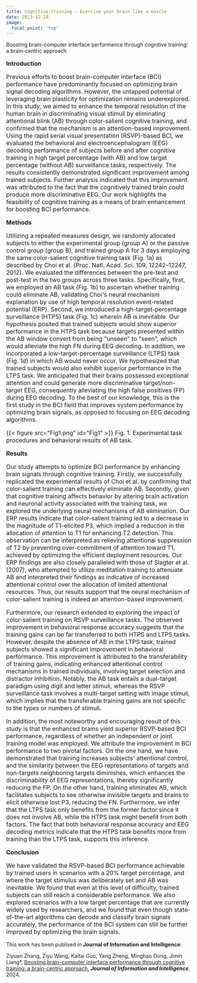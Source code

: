 ```yaml
---
title: Cognitive training - Exercise your brain like a muscle
date: 2023-12-18
image:
  focal_point: 'top'
---
```


Boosting brain-computer interface performance through cognitive training: a brain-centric approach

<!--more-->

<font size=3>

**Introduction**

Previous efforts to boost brain-computer interface (BCI) performance have predominantly focused on optimizing brain signal decoding algorithms. However, the untapped potential of leveraging brain plasticity for optimization remains underexplored. In this study, we aimed to enhance the temporal resolution of the human brain in discriminating visual stimuli by eliminating attentional blink (AB) through color-salient cognitive training, and confirmed that the mechanism is an attention-based improvement. Using the rapid serial visual presentation (RSVP)-based BCI, we evaluated the behavioral and electroencephalogram (EEG) decoding performance of subjects before and after cognitive training in high target percentage (with AB) and low target percentage (without AB) surveillance tasks, respectively. The results consistently demonstrated significant improvement among trained subjects. Further analysis indicated that this improvement was attributed to the fact that the cognitively trained brain could produce more discriminative EEG. Our work highlights the feasibility of cognitive training as a means of brain enhancement for boosting BCI performance.

**Methods**

Utilizing a repeated measures design, we randomly allocated subjects to either the experimental group (group A) or the passive control group (group B), and trained group A for 3 days employing the same color-salient cognitive training task (Fig. 1a) as described by Choi et al. (Proc. Natl. Acad. Sci. 109, 12242–12247, 2012). We evaluated the differences between the pre-test and post-test in the two groups across three tasks. Specifically, first, we employed an AB task (Fig. 1b) to ascertain whether training could eliminate AB, validating Choi's neural mechanism explanation by use of high temporal resolution event-related potential (ERP). Second, we introduced a high-target-percentage surveillance (HTPS) task (Fig. 1c) wherein AB is inevitable. Our hypothesis posited that trained subjects would show superior performance in the HTPS task because targets presented within the AB window convert from being "unseen" to "seen", which would alleviate the high FN during EEG decoding. In addition, we incorporated a low-target-percentage surveillance (LTPS) task (Fig. 1d) in which AB would never occur. We hypothesized that trained subjects would also exhibit superior performance in the LTPS task. We anticipated that their brains possessed exceptional attention and could generate more discriminative target/non-target EEG, consequently alleviating the high false positives (FP) during EEG decoding. To the best of our knowledge, this is the first study in the BCI field that improves system performance by optimizing brain signals, as opposed to focusing on EEG decoding algorithms.

{{< figure src="Fig1.png" id="Fig1" >}}
Fig. 1. Experimental task procedures and behavioral results of AB task.

**Results**

Our study attempts to optimize BCI performance by enhancing brain signals through cognitive training. Firstly, we successfully replicated the experimental results of Choi et al. by confirming that color-salient training can effectively eliminate AB. Secondly, given that cognitive training affects behavior by altering brain activation and neuronal activity associated with the training task, we explored the underlying neural mechanisms of AB elimination. Our ERP results indicate that color-salient training led to a decrease in the magnitude of T1-elicited P3, which implied a reduction in the allocation of attention to T1 for enhancing T2 detection. This observation can be interpreted as relieving attentional suppression of T2 by preventing over-commitment of attention toward T1, achieved by optimizing the efficient deployment resources. Our ERP findings are also closely paralleled with those of Slagter et al. (2007), who attempted to utilize meditation training to attenuate AB and interpreted their findings as indicative of increased attentional control over the allocation of limited attentional resources. Thus, our results support that the neural mechanism of color-salient training is indeed an attention-based improvement.

Furthermore, our research extended to exploring the impact of color-salient training on RSVP surveillance tasks. The observed improvement in behavioral response accuracy suggests that the training gains can be far transferred to both HTPS and LTPS tasks. However, despite the absence of AB in the LTPS task, trained subjects showed a significant improvement in behavioral performance. This improvement is attributed to the transferability of training gains, indicating enhanced attentional control mechanisms in trained individuals, involving target selection and distractor inhibition. Notably, the AB task entails a dual-target paradigm using digit and letter stimuli, whereas the RSVP surveillance task involves a multi-target setting with image stimuli, which implies that the transferable training gains are not specific to the types or numbers of stimuli. 

In addition, the most noteworthy and encouraging result of this study is that the enhanced brains yield superior RSVP-based BCI performance, regardless of whether an independent or joint training model was employed. We attribute the improvement in BCI performance to two pivotal factors. On the one hand, we have demonstrated that training increases subjects' attentional control, and the similarity between the EEG representations of targets and non-targets neighboring targets diminishes, which enhances the discriminability of EEG representations, thereby significantly reducing the FP. On the other hand, training eliminates AB, which facilitates subjects to see otherwise invisible targets and brains to elicit otherwise lost P3, reducing the FN. Furthermore, we infer that the LTPS task only benefits from the former factor since it does not involve AB, while the HTPS task might benefit from both factors. The fact that both behavioral response accuracy and EEG decoding metrics indicate that the HTPS task benefits more from training than the LTPS task, supports this inference.

**Conclusion**

We have validated the RSVP-based BCI performance achievable by trained users in scenarios with a 20\% target percentage, and where the target stimulus was deliberately set and AB was inevitable. We found that even at this level of difficulty, trained subjects can still reach a considerable performance. We also explored scenarios with a low target percentage that are currently widely used by researchers, and we found that even though state-of-the-art algorithms can decode and classify brain signals accurately, the performance of the BCI system can still be further improved by optimizing the brain signals.

</font>


This work has been publised in **Journal of Information and Intelligence**:

Ziyuan Zhang, Ziyu Wang, Kaitai Guo, Yang Zheng, Minghao Dong, Jimin Liang*, [Boosting brain-computer interface performance through cognitive training: a brain-centric approach](https://www.sciencedirect.com/science/article/pii/S2949715924000635?via%3Dihub), ***Journal of Information and Intelligence***, 2024.